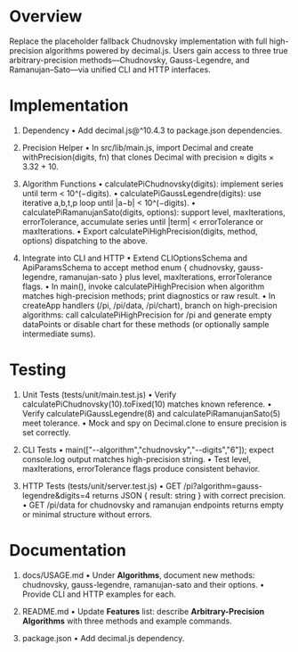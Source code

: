 # Overview

Replace the placeholder fallback Chudnovsky implementation with full high-precision algorithms powered by decimal.js. Users gain access to three true arbitrary-precision methods—Chudnovsky, Gauss-Legendre, and Ramanujan–Sato—via unified CLI and HTTP interfaces.

# Implementation

1. Dependency
   • Add decimal.js@^10.4.3 to package.json dependencies.

2. Precision Helper
   • In src/lib/main.js, import Decimal and create withPrecision(digits, fn) that clones Decimal with precision ≈ digits × 3.32 + 10.

3. Algorithm Functions
   • calculatePiChudnovsky(digits): implement series until term < 10^(−digits).
   • calculatePiGaussLegendre(digits): use iterative a,b,t,p loop until |a−b| < 10^(−digits).
   • calculatePiRamanujanSato(digits, options): support level, maxIterations, errorTolerance, accumulate series until |term| < errorTolerance or maxIterations.
   • Export calculatePiHighPrecision(digits, method, options) dispatching to the above.

4. Integrate into CLI and HTTP
   • Extend CLIOptionsSchema and ApiParamsSchema to accept method enum { chudnovsky, gauss-legendre, ramanujan-sato } plus level, maxIterations, errorTolerance flags.
   • In main(), invoke calculatePiHighPrecision when algorithm matches high-precision methods; print diagnostics or raw result.
   • In createApp handlers (/pi, /pi/data, /pi/chart), branch on high-precision algorithms: call calculatePiHighPrecision for /pi and generate empty dataPoints or disable chart for these methods (or optionally sample intermediate sums).

# Testing

1. Unit Tests (tests/unit/main.test.js)
   • Verify calculatePiChudnovsky(10).toFixed(10) matches known reference.
   • Verify calculatePiGaussLegendre(8) and calculatePiRamanujanSato(5) meet tolerance.
   • Mock and spy on Decimal.clone to ensure precision is set correctly.

2. CLI Tests
   • main(["--algorithm","chudnovsky","--digits","6"]); expect console.log output matches high-precision string.
   • Test level, maxIterations, errorTolerance flags produce consistent behavior.

3. HTTP Tests (tests/unit/server.test.js)
   • GET /pi?algorithm=gauss-legendre&digits=4 returns JSON { result: string } with correct precision.
   • GET /pi/data for chudnovsky and ramanujan endpoints returns empty or minimal structure without errors.

# Documentation

1. docs/USAGE.md
   • Under **Algorithms**, document new methods: chudnovsky, gauss-legendre, ramanujan-sato and their options.
   • Provide CLI and HTTP examples for each.

2. README.md
   • Update **Features** list: describe **Arbitrary-Precision Algorithms** with three methods and example commands.

3. package.json
   • Add decimal.js dependency.
